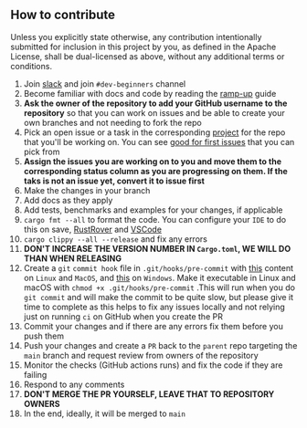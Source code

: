 ## How to contribute

Unless you explicitly state otherwise, any contribution intentionally submitted for inclusion in this project by you, as defined in the Apache License, shall be dual-licensed as above, without any additional terms or conditions.

1. Join [slack](https://bit.ly/3UU1oXi) and join `#dev-beginners` channel
2. Become familiar with docs and code by reading the [ramp-up](Ramp-up.md) guide
3. **Ask the owner of the repository to add your GitHub username to the repository** so that you can work on issues and be able to create your own branches and not needing to fork the repo
4. Pick an open issue or a task in the corresponding [project](https://github.com/users/radumarias/projects/1) for the repo that you'll be working on. You can see [good for first issues](https://github.com/radumarias/rencfs/issues?q=is%3Aissue+is%3Aopen+label%3A%22good+first+issue%22) that you can pick from
5. **Assign the issues you are working on to you and move them to the corresponding status column as you are progressing on them. If the taks is not an issue yet, convert it to issue first**
6. Make the changes in your branch
7. Add docs as they apply
8. Add tests, benchmarks and examples for your changes, if applicable
9. `cargo fmt --all` to format the code. You can configure your `IDE` to do this on
   save, [RustRover](https://www.jetbrains.com/help/rust/rustfmt.html)
   and [VSCode](https://code.visualstudio.com/docs/languages/rust#_formatting)
10. `cargo clippy --all --release` and fix any errors
11. **DON'T INCREASE THE VERSION NUMBER IN `Cargo.toml`, WE WILL DO THAN WHEN RELEASING**
12. Create a `git` `commit hook` file in `.git/hooks/pre-commit` with [this](hooks/linux-macos/pre-commit) content on `Linux` and `MacOS`, and [this](hooks/windows/pre-commit) on `Windows`. Make it executable in Linux and macOS with `chmod +x .git/hooks/pre-commit` .This will run when you do `git commit` and will make the commit to be quite slow, but please give it time to complete as this helps to fix any issues locally and not relying just on running `ci` on GitHub when you create the PR
13. Commit your changes and if there are any errors fix them before you push them
14. Push your changes and create a `PR` back to the `parent` repo targeting the `main` branch and request review from owners of the repository
15. Monitor the checks (GitHub actions runs) and fix the code if they are failing
16. Respond to any comments
17. **DON'T MERGE THE PR YOURSELF, LEAVE THAT TO REPOSITORY OWNERS**
18. In the end, ideally, it will be merged to `main`
